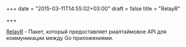 +++
date = "2015-03-11T14:55:02+03:00"
draft = false
title = "RelayR"

+++

<p><a href="https://github.com/simon-whitehead/relayR">RelayR</a>&nbsp;- Пакет, который предоставляет риалтаймовое API для коммуникации между Go приложениями.</p>

